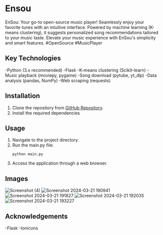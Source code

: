 # Ensou
EnSou: Your go-to open-source music player! Seamlessly enjoy your favorite tunes with an intuitive interface. Powered by machine learning (K-means clustering), it suggests personalized song recommendations tailored to your music taste. Elevate your music experience with EnSou's simplicity and smart features. #OpenSource #MusicPlayer


## Key Technologies
-Python (3.x recommended)
-Flask
-K-means clustering (Scikit-learn)
-Music playback (moviepy, pygame)
-Song download (pytube, yt_dlp) 
-Data analysis (pandas, NumPy)
-Web scraping (requests)


## Installation
1. Clone the repository from [GitHub Repository](https://github.com/your_username/your_repository).
2. Install the required dependencies 

## Usage
1. Navigate to the project directory.
2. Run the main.py file:
    ```
    python main.py
    ```
3. Access the application through a web browser.

## Images
![Screenshot (4)](https://github.com/rk032/Ensou/assets/105430589/aba57010-d04f-4b93-9edf-f6210d280363)
![Screenshot 2024-03-21 190941](https://github.com/rk032/Ensou/assets/105430589/e9729c10-06f9-4bb3-ae8a-307b99e3fd06)
![Screenshot 2024-03-21 191827](https://github.com/rk032/Ensou/assets/105430589/57a8056a-9dc3-425e-bbd2-05b377e3d192)
![Screenshot 2024-03-21 192035](https://github.com/rk032/Ensou/assets/105430589/edc04470-b21d-4a95-bbb3-ebe5339e427d)
![Screenshot 2024-03-21 193227](https://github.com/rk032/Ensou/assets/105430589/9803bf3a-099d-4d44-a6c8-b62a2aee6525)

## Acknowledgements
-Flask
-Ionicons



